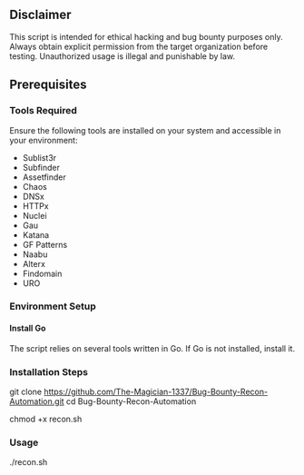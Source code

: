## Disclaimer
This script is intended for ethical hacking and bug bounty purposes only. Always obtain explicit permission from the target organization before testing. Unauthorized usage is illegal and punishable by law.

## Prerequisites

### Tools Required
Ensure the following tools are installed on your system and accessible in your environment:
- Sublist3r
- Subfinder
- Assetfinder
- Chaos
- DNSx
- HTTPx
- Nuclei
- Gau
- Katana
- GF Patterns
- Naabu
- Alterx
- Findomain
- URO

### Environment Setup

#### Install Go
The script relies on several tools written in Go. If Go is not installed, install it.


### Installation Steps
git clone https://github.com/The-Magician-1337/Bug-Bounty-Recon-Automation.git
cd Bug-Bounty-Recon-Automation

chmod +x recon.sh

### Usage 
./recon.sh
